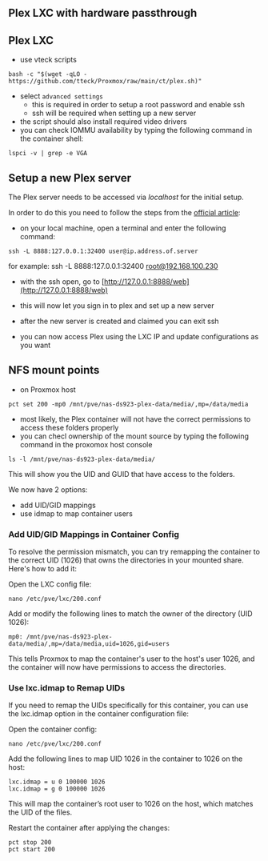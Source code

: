 ## Plex LXC with hardware passthrough

## Plex LXC
- use vteck scripts
```
bash -c "$(wget -qLO - https://github.com/tteck/Proxmox/raw/main/ct/plex.sh)"
```
- select `advanced settings`
    -  this is required in order to setup a root password and enable ssh
    - ssh will be required when setting up a new server
- the script should also install required video drivers
- you can check IOMMU availability by typing the following command in the container shell:
```
lspci -v | grep -e VGA
```



## Setup a new Plex server


The Plex server needs to be accessed via _localhost_ for the initial setup.

In order to do this you need to  follow the steps from the [official article](https://support.plex.tv/articles/200288586-installation/):

- on your local machine, open a terminal and enter the following command:
```
ssh -L 8888:127.0.0.1:32400 user@ip.address.of.server
```

for example: ssh -L 8888:127.0.0.1:32400 root@192.168.100.230
- with the ssh open, go to [http://127.0.0.1:8888/web](http://127.0.0.1:8888/web)
- this will now let you sign in to plex and set up a new server

- after the new server is created and claimed you can exit ssh
- you can now access Plex using the LXC IP and update configurations as you want


## NFS mount points

- on Proxmox host
```
pct set 200 -mp0 /mnt/pve/nas-ds923-plex-data/media/,mp=/data/media
 ```

 - most likely, the Plex container will not have the correct permissions to access these folders properly
 - you can checl ownership of the mount source by typing the following command in the proxomox host console
 
 ```
 ls -l /mnt/pve/nas-ds923-plex-data/media/
```
This will show you the UID and GUID that have access to the folders.

We now have 2 options: 
- add UID/GID mappings 
- use idmap to map container users

### Add UID/GID Mappings in Container Config
To resolve the permission mismatch, you can try remapping the container to the correct UID (1026) that owns the directories in your mounted share. Here's how to add it:

Open the LXC config file:
```
nano /etc/pve/lxc/200.conf
```

Add or modify the following lines to match the owner of the directory (UID 1026):
```
mp0: /mnt/pve/nas-ds923-plex-data/media/,mp=/data/media,uid=1026,gid=users
```

This tells Proxmox to map the container's user to the host's user 1026, and the container will now have permissions to access the directories.

### Use lxc.idmap to Remap UIDs
If you need to remap the UIDs specifically for this container, you can use the lxc.idmap option in the container configuration file:

Open the container config:
```
nano /etc/pve/lxc/200.conf
```
Add the following lines to map UID 1026 in the container to 1026 on the host:

```
lxc.idmap = u 0 100000 1026
lxc.idmap = g 0 100000 1026
```

This will map the container’s root user to 1026 on the host, which matches the UID of the files.

Restart the container after applying the changes:
```
pct stop 200
pct start 200
```